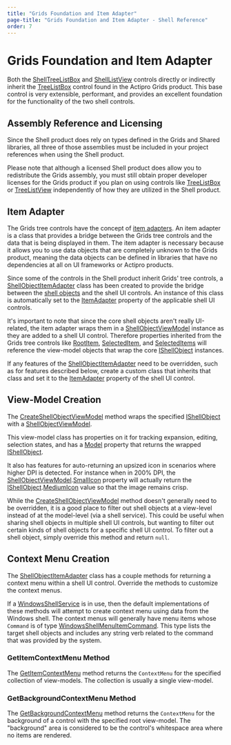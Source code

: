 ```yaml
---
title: "Grids Foundation and Item Adapter"
page-title: "Grids Foundation and Item Adapter - Shell Reference"
order: 7
---
```

# Grids Foundation and Item Adapter

Both the [ShellTreeListBox](shelltreelistbox.md) and [ShellListView](shelllistview.md) controls directly or indirectly inherit the [TreeListBox](../grids/tree-control-features/index.md) control found in the Actipro Grids product.  This base control is very extensible, performant, and provides an excellent foundation for the functionality of the two shell controls.

## Assembly Reference and Licensing

Since the Shell product does rely on types defined in the Grids and Shared libraries, all three of those assemblies must be included in your project references when using the Shell product.

Please note that although a licensed Shell product does allow you to redistribute the Grids assembly, you must still obtain proper developer licenses for the Grids product if you plan on using controls like [TreeListBox](xref:ActiproSoftware.Windows.Controls.Grids.TreeListBox) or [TreeListView](xref:ActiproSoftware.Windows.Controls.Grids.TreeListView) independently of how they are utilized in the Shell product.

## Item Adapter

The Grids tree controls have the concept of [item adapters](../grids/tree-control-features/getting-started.md).  An item adapter is a class that provides a bridge between the Grids tree controls and the data that is being displayed in them.  The item adapter is necessary because it allows you to use data objects that are completely unknown to the Grids product, meaning the data objects can be defined in libraries that have no dependencies at all on UI frameworks or Actipro products.

Since some of the controls in the Shell product inherit Grids' tree controls, a [ShellObjectItemAdapter](xref:ActiproSoftware.Windows.Controls.Shell.ShellObjectItemAdapter) class has been created to provide the bridge between the [shell objects](shell-objects-framework/shell-objects.md) and the shell UI controls.  An instance of this class is automatically set to the [ItemAdapter](xref:ActiproSoftware.Windows.Controls.Grids.TreeListBox.ItemAdapter) property of the applicable shell UI controls.

It's important to note that since the core shell objects aren't really UI-related, the item adapter wraps them in a [ShellObjectViewModel](xref:ActiproSoftware.Windows.Controls.Shell.ShellObjectViewModel) instance as they are added to a shell UI control.  Therefore properties inherited from the Grids tree controls like [RootItem](xref:ActiproSoftware.Windows.Controls.Grids.TreeListBox.RootItem), [SelectedItem](xref:ActiproSoftware.Windows.Controls.Grids.TreeListBox.SelectedItem), and [SelectedItems](xref:ActiproSoftware.Windows.Controls.Grids.TreeListBox.SelectedItems) will reference the view-model objects that wrap the core [IShellObject](xref:ActiproSoftware.Shell.IShellObject) instances.

If any features of the [ShellObjectItemAdapter](xref:ActiproSoftware.Windows.Controls.Shell.ShellObjectItemAdapter) need to be overridden, such as for features described below, create a custom class that inherits that class and set it to the [ItemAdapter](xref:ActiproSoftware.Windows.Controls.Grids.TreeListBox.ItemAdapter) property of the shell UI control.

## View-Model Creation

The [CreateShellObjectViewModel](xref:ActiproSoftware.Windows.Controls.Shell.ShellObjectItemAdapter.CreateShellObjectViewModel*) method wraps the specified [IShellObject](xref:ActiproSoftware.Shell.IShellObject) with a [ShellObjectViewModel](xref:ActiproSoftware.Windows.Controls.Shell.ShellObjectViewModel).

This view-model class has properties on it for tracking expansion, editing, selection states, and has a [Model](xref:ActiproSoftware.Windows.Controls.Shell.ShellObjectViewModel.Model) property that returns the wrapped [IShellObject](xref:ActiproSoftware.Shell.IShellObject).

It also has features for auto-returning an upsized icon in scenarios where higher DPI is detected.  For instance when in 200% DPI, the [ShellObjectViewModel](xref:ActiproSoftware.Windows.Controls.Shell.ShellObjectViewModel).[SmallIcon](xref:ActiproSoftware.Windows.Controls.Shell.ShellObjectViewModel.SmallIcon) property will actually return the [IShellObject](xref:ActiproSoftware.Shell.IShellObject).[MediumIcon](xref:ActiproSoftware.Shell.IShellObject.MediumIcon) value so that the image remains crisp.

While the [CreateShellObjectViewModel](xref:ActiproSoftware.Windows.Controls.Shell.ShellObjectItemAdapter.CreateShellObjectViewModel*) method doesn't generally need to be overridden, it is a good place to filter out shell objects at a view-level instead of at the model-level (via a shell service).  This could be useful when sharing shell objects in multiple shell UI controls, but wanting to filter out certain kinds of shell objects for a specific shell UI control.  To filter out a shell object, simply override this method and return `null`.

## Context Menu Creation

The [ShellObjectItemAdapter](xref:ActiproSoftware.Windows.Controls.Shell.ShellObjectItemAdapter) class has a couple methods for returning a context menu within a shell UI control.  Override the methods to customize the context menus.

If a [WindowsShellService](xref:ActiproSoftware.Shell.WindowsShellService) is in use, then the default implementations of these methods will attempt to create context menu using data from the Windows shell.  The context menus will generally have menu items whose `Command` is of type [WindowsShellMenuItemCommand](xref:ActiproSoftware.Shell.WindowsShellMenuItemCommand).  This type lists the target shell objects and includes any string verb related to the command that was provided by the system.

### GetItemContextMenu Method

The [GetItemContextMenu](xref:ActiproSoftware.Windows.Controls.Shell.ShellObjectItemAdapter.GetItemContextMenu*) method returns the `ContextMenu` for the specified collection of view-models.  The collection is usually a single view-model.

### GetBackgroundContextMenu Method

The [GetBackgroundContextMenu](xref:ActiproSoftware.Windows.Controls.Shell.ShellObjectItemAdapter.GetBackgroundContextMenu*) method returns the `ContextMenu` for the background of a control with the specified root view-model.  The "background" area is considered to be the control's whitespace area where no items are rendered.
